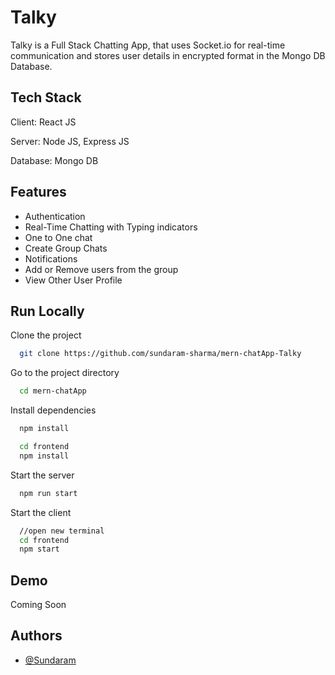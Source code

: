 
# Talky

Talky is a Full Stack Chatting App, that uses Socket.io for real-time communication and stores user details in encrypted format in the Mongo DB Database.


## Tech Stack

Client: React JS

Server: Node JS, Express JS

Database: Mongo DB

## Features

- Authentication
- Real-Time Chatting with Typing indicators
- One to One chat
- Create Group Chats
- Notifications
- Add or Remove users from the group
- View Other User Profile


## Run Locally

Clone the project

```bash
  git clone https://github.com/sundaram-sharma/mern-chatApp-Talky
```

Go to the project directory

```bash
  cd mern-chatApp
```

Install dependencies

```bash
  npm install
```

```bash
  cd frontend 
  npm install
```

Start the server

```bash
  npm run start
```

Start the client

```bash
  //open new terminal
  cd frontend
  npm start
```



## Demo

Coming Soon




## Authors

- [@Sundaram](https://github.com/sundaram-sharma)

